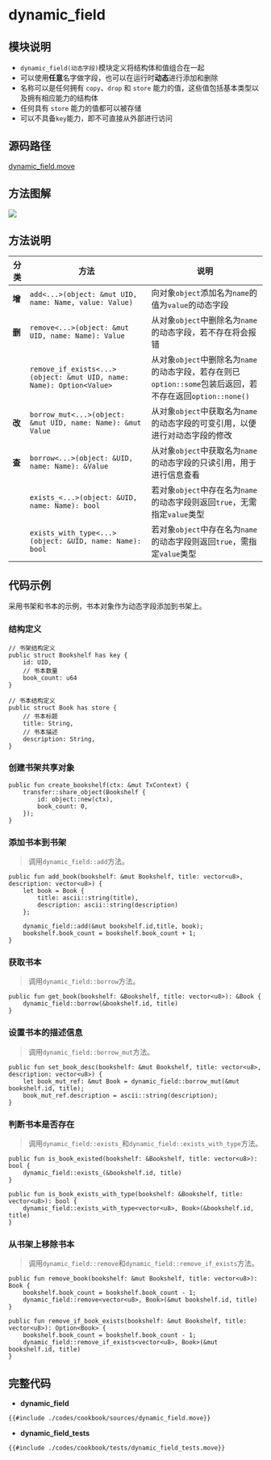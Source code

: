 # dynamic_field

## 模块说明

- `dynamic_field(动态字段)`模块定义将结构体和值组合在一起
- 可以使用**任意**名字做字段，也可以在运行时**动态**进行添加和删除
- 名称可以是任何拥有 `copy`、`drop` 和 `store` 能力的值，这些值包括基本类型以及拥有相应能力的结构体
- 任何具有 `store` 能力的值都可以被存储
- 可以不具备`key`能力，即不可直接从外部进行访问

## 源码路径

[dynamic_field.move](https://github.com/MystenLabs/sui/blob/main/crates/sui-framework/packages/sui-framework/sources/dynamic_field.move)

## 方法图解

![](images/dynamic_field.svg)

## 方法说明

| 分类   | 方法                                                                 | 说明                                                                                                       |
| ------ | -------------------------------------------------------------------- | ---------------------------------------------------------------------------------------------------------- |
| **增** | `add<...>(object: &mut UID, name: Name, value: Value)`               | 向对象`object`添加名为`name`的值为`value`的动态字段                                                        |
| **删** | `remove<...>(object: &mut UID, name: Name): Value`                   | 从对象`object`中删除名为`name`的动态字段，若不存在将会报错                                                 |
|        | `remove_if_exists<...>(object: &mut UID, name: Name): Option<Value>` | 从对象`object`中删除名为`name`的动态字段，若存在则已`option::some`包装后返回，若不存在返回`option::none()` |
| **改** | `borrow_mut<...>(object: &mut UID, name: Name): &mut Value`          | 从对象`object`中获取名为`name`的动态字段的可变引用，以便进行对动态字段的修改                               |
| **查** | `borrow<...>(object: &UID, name: Name): &Value`                      | 从对象`object`中获取名为`name`的动态字段的只读引用，用于进行信息查看                                       |
|        | `exists_<...>(object: &UID, name: Name): bool`                       | 若对象`object`中存在名为`name`的动态字段则返回`true`，无需指定`value`类型                                  |
|        | `exists_with_type<...>(object: &UID, name: Name): bool`              | 若对象`object`中存在名为`name`的动态字段则返回`true`，需指定`value`类型                                    |

## 代码示例

采用书架和书本的示例，书本对象作为动态字段添加到书架上。

### 结构定义

```move
// 书架结构定义
public struct Bookshelf has key {
    id: UID,
    // 书本数量
    book_count: u64
}

// 书本结构定义
public struct Book has store {
    // 书本标题
    title: String,
    // 书本描述
    description: String,
}
```

### 创建书架共享对象

```move
public fun create_bookshelf(ctx: &mut TxContext) {
    transfer::share_object(Bookshelf {
        id: object::new(ctx),
        book_count: 0,
    });
}
```

### 添加书本到书架

> 调用`dynamic_field::add`方法。

```move
public fun add_book(bookshelf: &mut Bookshelf, title: vector<u8>, description: vector<u8>) {
    let book = Book {
        title: ascii::string(title),
        description: ascii::string(description)
    };

    dynamic_field::add(&mut bookshelf.id,title, book);
    bookshelf.book_count = bookshelf.book_count + 1;
}
```

### 获取书本

> 调用`dynamic_field::borrow`方法。

```move
public fun get_book(bookshelf: &Bookshelf, title: vector<u8>): &Book {
    dynamic_field::borrow(&bookshelf.id, title)
}
```

### 设置书本的描述信息

> 调用`dynamic_field::borrow_mut`方法。

```move
public fun set_book_desc(bookshelf: &mut Bookshelf, title: vector<u8>, description: vector<u8>) {
    let book_mut_ref: &mut Book = dynamic_field::borrow_mut(&mut bookshelf.id, title);
    book_mut_ref.description = ascii::string(description);
}
```

### 判断书本是否存在

> 调用`dynamic_field::exists_`和`dynamic_field::exists_with_type`方法。

```move
public fun is_book_existed(bookshelf: &Bookshelf, title: vector<u8>): bool {
    dynamic_field::exists_(&bookshelf.id, title)
}

public fun is_book_exists_with_type(bookshelf: &Bookshelf, title: vector<u8>): bool {
    dynamic_field::exists_with_type<vector<u8>, Book>(&bookshelf.id, title)
}
```

### 从书架上移除书本

> 调用`dynamic_field::remove`和`dynamic_field::remove_if_exists`方法。

```move
public fun remove_book(bookshelf: &mut Bookshelf, title: vector<u8>): Book {
    bookshelf.book_count = bookshelf.book_count - 1;
    dynamic_field::remove<vector<u8>, Book>(&mut bookshelf.id, title)
}

public fun remove_if_book_exists(bookshelf: &mut Bookshelf, title: vector<u8>): Option<Book> {
    bookshelf.book_count = bookshelf.book_count - 1;
    dynamic_field::remove_if_exists<vector<u8>, Book>(&mut bookshelf.id, title)
}
```

## 完整代码

- **dynamic_field**

```move
{{#include ./codes/cookbook/sources/dynamic_field.move}}
```

- **dynamic_field_tests**

```move
{{#include ./codes/cookbook/tests/dynamic_field_tests.move}}
```
